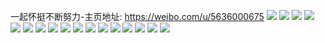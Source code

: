一起怀挺不断努力-主页地址: https://weibo.com/u/5636000675 
![](https://wx4.sinaimg.cn/mw2000/0069q5eHly1h8vybcf30aj30u01uwn3c.jpg) 
![](https://wx4.sinaimg.cn/mw2000/0069q5eHly1h8vybcrzjdj30u01uwwkl.jpg) 
![](https://wx4.sinaimg.cn/mw2000/0069q5eHly1h8vybd6f6cj30u01uw0yf.jpg) 
![](https://wx4.sinaimg.cn/mw2000/0069q5eHly1h8vybdm0l1j30u01uw0xs.jpg) 
![](https://wx4.sinaimg.cn/mw2000/0069q5eHly1h8vybe8tp1j31400u044b.jpg) 
![](https://wx4.sinaimg.cn/mw2000/0069q5eHly1h8vybeqz24j31400u0784.jpg) 
![](https://wx4.sinaimg.cn/mw2000/0069q5eHly1h8vybf7ekgj30u014078i.jpg) 
![](https://wx4.sinaimg.cn/mw2000/0069q5eHly1h8vybfond6j30u0140gpu.jpg) 
![](https://wx4.sinaimg.cn/mw2000/0069q5eHly1h8vybfwkljj30i81h240k.jpg) 
![](https://wx4.sinaimg.cn/mw2000/0069q5eHly1h386wrlt3yj30u01hcdpm.jpg) 
![](https://wx4.sinaimg.cn/mw2000/0069q5eHly1h386ws4hzaj30u01hc7cv.jpg) 
![](https://wx4.sinaimg.cn/mw2000/0069q5eHly1h386wtep7wj30u01hc4ck.jpg) 
![](https://wx4.sinaimg.cn/mw2000/0069q5eHly1h386wu1zioj30u01hcqdh.jpg) 
![](https://wx4.sinaimg.cn/mw2000/0069q5eHly1h386wv8kfdj30u01hc15n.jpg) 
![](https://wx4.sinaimg.cn/mw2000/0069q5eHly1h386ww1ivij30u01hc4a8.jpg) 
![](https://wx4.sinaimg.cn/mw2000/0069q5eHly1gybzlee8h4j30u003st9g.jpg) 
![](https://wx4.sinaimg.cn/mw2000/0069q5eHly1ftnouec4jqj32c02c0hdt.jpg) 
